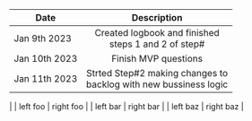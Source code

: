 

| Date          |                              Description                              |
|---------------|:---------------------------------------------------------------------:|
 Jan 9th 2023  |       Created logbook and finished<br/> steps 1 and 2 of step#        |
| Jan 10th 2023 |                         Finish MVP questions                          |
| Jan 11th 2023 | Strted Step#2 making changes to <br/>backlog with new bussiness logic |
|
| left foo      |                               right foo                               |
| left bar      |                               right bar                               |
| left baz      |                               right baz                               |
